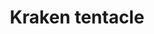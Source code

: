 ---
layout: item
title: Kraken tentacle
item-id: 12004
datatable: true
id: 12004
name: "Kraken tentacle"
members: true
lowalch: 33336
highalch: 50004
examine: "Ewwww... it's still sucky."
monsters:
  - id: 492
    name: "Cave kraken"
    members: true
    combat_level: 127
    wiki_url: "https://oldschool.runescape.wiki/w/Cave_kraken"
    drops:
      - quantity: "1"
        rarity: 0.0008333333333333334
    image: "https://oldschool.runescape.wiki/images/d/dc/Cave_kraken.png?4612a"
  - id: 494
    name: "Kraken"
    members: true
    combat_level: 291
    wiki_url: "https://oldschool.runescape.wiki/w/Kraken#Kraken"
    drops:
      - quantity: "1"
        rarity: 0.0025
    image: "https://oldschool.runescape.wiki/images/d/d3/Kraken.png?a4955"
---